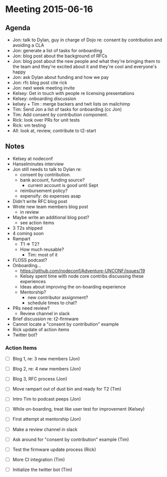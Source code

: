# Meeting 2015-06-16

## Agenda

- Jon: talk to Dylan, guy in charge of Dojo re: consent by contribution and avoiding a CLA
- Jon: generate a list of tasks for onboarding
- Jon: blog post about the background of RFCs
- Jon: blog post about the new people and what they're bringing them to the team and they're excited about it and they're cool and everyone's happy
- Jon: ask Dylan about funding and how we pay
- Jon: rfc blog post cite rick
- Jon: next week meeting invite
- Kelsey: Get in touch with people re licensing presentations
- Kelsey: onboarding discussion
- kelsey + Tim : merge backers and twit lists on mailchimp
- Tim: Send Jon a list of tasks for onboarding (cc Jon)
- Tim: Add consent by contribution component.
- Rick: look over PRs for unit tests
- Rick: vm testing
- All: look at, review, contribute to t2-start



## Notes


- Kelsey at nodeconf
- Hanselminutes interview
- Jon still needs to talk to Dylan re: 
  - consent by contribution.
  - bank account, funding source?
    - current account is good until Sept 
  - reimbursement policy?
  - expensify: do expenses asap
- Didn't write RFC blog post
- Wrote new team members blog post
  - in review
- Maybe write an additional blog post?
  - see action items
- 3 T2s shipped
- 4 coming soon
- Rampart
  - T1 => T2?
  - How much reusable?
    - Tim: most of it
- FLOSS podcast?
- Onboarding...
  - https://github.com/nodeconf/Adventure-UNCONF/issues/19
  - Kelsey spent time with node core contribs discussing these experiences
  - Ideas about improving the on-boarding experience
  - Mentorship?
    - new contributor assignment?
    - schedule times to chat?
- PRs need review?
  - Review channel in slack
- Brief discussion re: t2-firmware
- Cannot locate a "consent by contribution" example
- Rick update of action items
- Twitter bot?


### Action Items

- [ ] Blog 1, re: 3 new members (Jon)
- [ ] Blog 2, re: 4 new members (Jon)
- [ ] Blog 3, RFC process (Jon)
- [ ] Move rampart out of dust bin and ready for T2 (Tim)
- [ ] Intro Tim to podcast peeps (Jon)
- [ ] While on-boarding, treat like user test for improvement (Kelsey)
- [ ] First attempt at mentorship (Jon)
- [ ] Make a review channel in slack
- [ ] Ask around for "consent by contribution" example (Tim)
- [ ] Test the firmware update process (Rick)
- [ ] More CI integration (Tim)
- [ ] Initialize the twitter bot (Tim)



